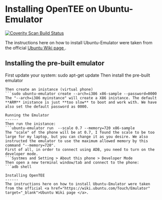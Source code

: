 Installing OpenTEE on Ubuntu-Emulator
======

<a href="https://scan.coverity.com/projects/1nquisit0r-ubuntu-phone">
  <img alt="Coverity Scan Build Status"
       src="https://scan.coverity.com/projects/6776/badge.svg"/>
</a>

The instructions here on how to install Ubuntu-Emulator were taken from the official <a href="https://wiki.ubuntu.com/Touch/Emulator" target="_blank">Ubuntu Wiki page </a>. 

Installing the pre-built emulator
------

First update your system:
    sudo apt-get update
Then install the pre-built emulator
```sudo apt-get install ubuntu-emulator
Then create an inistance (virtual phone)
```sudo ubuntu-emulator create --arch=i386 x86-sample --password=0000
The "--arch=i386 myinstance" will create a X86 inistance. The default **ARM** inistance is just **too slow** to boot and work with. We have also set the default password as 0000.

Running the Emulator
------
Then run the inistance:
```ubuntu-emulator run  --scale 0.7 --memory=720 x86-sample
The "scale" of the phone will be at 0.7, I found the scale to be too large for my laptop, but you can change it as you desire. We also instructed the emulator to use the maximum allowed memory by this command "--memory=720".
First of all, in order to connect using ADB, you need to turn on the developer mode. 
```Systmes and Setting > About this phone > Developer Mode   
Then open a new terminal window/tab and connect to the phone:
```adb shell

Installing OpenTEE
------
The instructions here on how to install Ubuntu-Emulator were taken from the official <a href="https://wiki.ubuntu.com/Touch/Emulator" target="_blank">Ubuntu Wiki page </a>.




 
